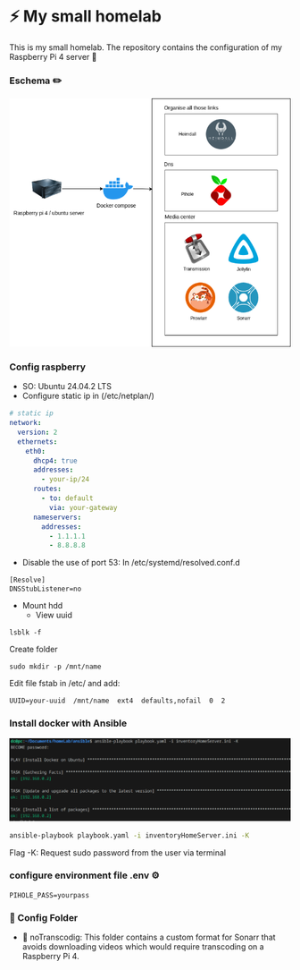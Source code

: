 # ⚡ My small homelab 
This is my small homelab. The repository contains the configuration of my Raspberry Pi 4 server 💪

### Eschema ✏️
![Alt text](assets/homelab.drawio.png)

### Config raspberry
- SO: Ubuntu 24.04.2 LTS
- Configure static ip in (/etc/netplan/)
```yaml
# static ip
network:
  version: 2
  ethernets:
    eth0:
      dhcp4: true
      addresses:
        - your-ip/24
      routes:
        - to: default
          via: your-gateway
      nameservers:
        addresses:
          - 1.1.1.1
          - 8.8.8.8
```
- Disable the use of port 53:
In /etc/systemd/resolved.conf.d
```
[Resolve]
DNSStubListener=no
```

- Mount hdd
    - View uuid
```
lsblk -f
```

Create folder 

```
sudo mkdir -p /mnt/name
```

Edit file fstab in /etc/ and add:

```
UUID=your-uuid  /mnt/name  ext4  defaults,nofail  0  2
```

### Install docker with Ansible
![Alt text](assets/installDocker.png)

```bash
ansible-playbook playbook.yaml -i inventoryHomeServer.ini -K
```
Flag -K: Request sudo password from the user via terminal

### configure environment file .env ⚙️
```
PIHOLE_PASS=yourpass
```

### 📁 Config Folder 
- 📁 noTranscodig: This folder contains a custom format for Sonarr that avoids downloading videos which would require transcoding on a Raspberry Pi 4.